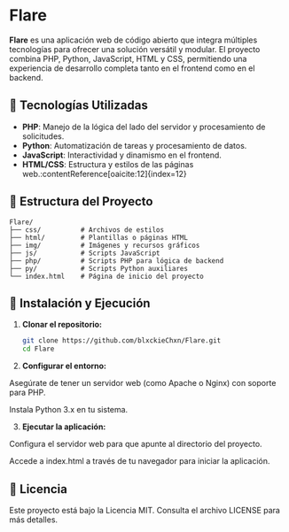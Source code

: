 # Flare

**Flare** es una aplicación web de código abierto que integra múltiples tecnologías para ofrecer una solución versátil y modular. El proyecto combina PHP, Python, JavaScript, HTML y CSS, permitiendo una experiencia de desarrollo completa tanto en el frontend como en el backend.

## 🧩 Tecnologías Utilizadas

- **PHP**: Manejo de la lógica del lado del servidor y procesamiento de solicitudes.
- **Python**: Automatización de tareas y procesamiento de datos.
- **JavaScript**: Interactividad y dinamismo en el frontend.
- **HTML/CSS**: Estructura y estilos de las páginas web.:contentReference[oaicite:12]{index=12}

## 📁 Estructura del Proyecto

```text
Flare/
├── css/          # Archivos de estilos
├── html/         # Plantillas o páginas HTML
├── img/          # Imágenes y recursos gráficos
├── js/           # Scripts JavaScript
├── php/          # Scripts PHP para lógica de backend
├── py/           # Scripts Python auxiliares
└── index.html    # Página de inicio del proyecto
```

## 🚀 Instalación y Ejecución

1. **Clonar el repositorio:**

   ```bash
   git clone https://github.com/blxckieChxn/Flare.git
   cd Flare

2. **Configurar el entorno:**

  Asegúrate de tener un servidor web (como Apache o Nginx) con soporte para PHP.

  Instala Python 3.x en tu sistema.

3. **Ejecutar la aplicación:**

  Configura el servidor web para que apunte al directorio del proyecto.

  Accede a index.html a través de tu navegador para iniciar la aplicación.

## 📄 Licencia

Este proyecto está bajo la Licencia MIT. Consulta el archivo LICENSE para más detalles.

